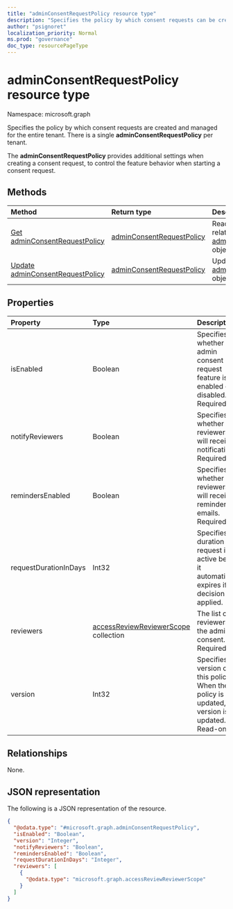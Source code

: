 ```yaml
---
title: "adminConsentRequestPolicy resource type"
description: "Specifies the policy by which consent requests can be created and managed for the entire tenant."
author: "psignoret"
localization_priority: Normal
ms.prod: "governance"
doc_type: resourcePageType
---
```


# adminConsentRequestPolicy resource type

Namespace: microsoft.graph

Specifies the policy by which consent requests are created and managed for the entire tenant. There is a single **adminConsentRequestPolicy** per tenant. 

The **adminConsentRequestPolicy** provides additional settings when creating a consent request, to control the feature behavior when starting a consent request.


## Methods
|Method|Return type|Description|
|:---|:---|:---|
|[Get adminConsentRequestPolicy](../api/adminconsentrequestpolicy-get.md)|[adminConsentRequestPolicy](../resources/adminconsentrequestpolicy.md)|Read the properties and relationships of an [adminConsentRequestPolicy](../resources/adminconsentrequestpolicy.md) object.|
|[Update adminConsentRequestPolicy](../api/adminconsentrequestpolicy-update.md)|[adminConsentRequestPolicy](../resources/adminconsentrequestpolicy.md)|Update the properties of an [adminConsentRequestPolicy](../resources/adminconsentrequestpolicy.md) object.|


## Properties
|Property|Type|Description|
|:---|:---|:---|
|isEnabled|Boolean|Specifies whether the admin consent request feature is enabled or disabled. Required.|
|notifyReviewers|Boolean|Specifies whether reviewers will receive notifications. Required.|
|remindersEnabled|Boolean|Specifies whether reviewers will receive reminder emails. Required.|
|requestDurationInDays|Int32|Specifies the duration the request is active before it automatically expires if no decision is applied.|
|reviewers|[accessReviewReviewerScope](../resources/accessreviewreviewerscope.md) collection|The list of reviewers for the admin consent. Required.|
|version|Int32|Specifies the version of this policy. When the policy is updated, this version is updated. Read-only.|

## Relationships
None.

## JSON representation
The following is a JSON representation of the resource.
<!-- {
  "blockType": "resource",
  "keyProperty": "id",
  "@odata.type": "microsoft.graph.adminConsentRequestPolicy",
  "openType": false
}
-->
``` json
{
  "@odata.type": "#microsoft.graph.adminConsentRequestPolicy",
  "isEnabled": "Boolean",
  "version": "Integer",
  "notifyReviewers": "Boolean",
  "remindersEnabled": "Boolean",
  "requestDurationInDays": "Integer",
  "reviewers": [
    {
      "@odata.type": "microsoft.graph.accessReviewReviewerScope"
    }
  ]
}
```

